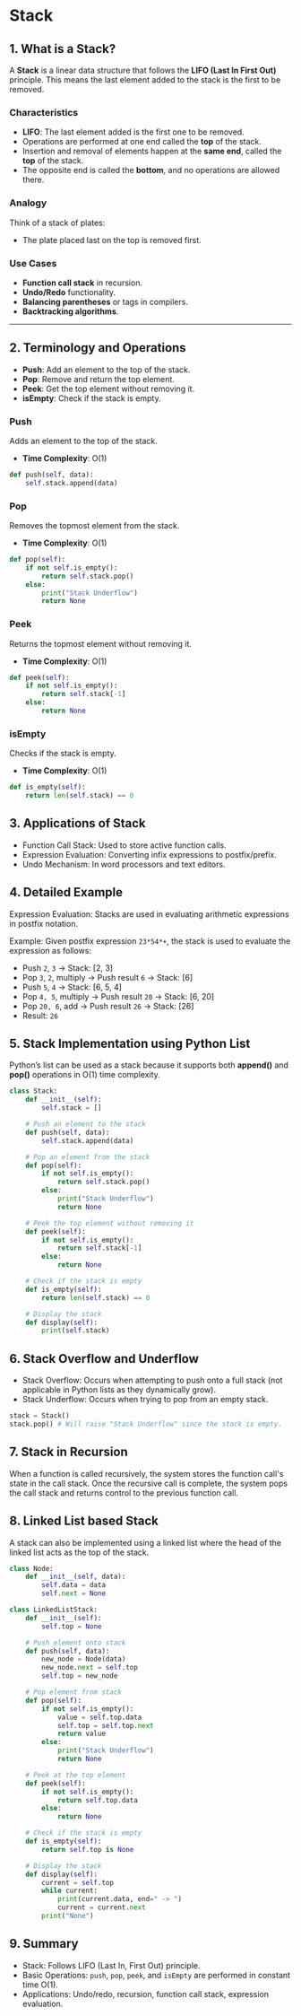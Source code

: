# Stack

## 1. What is a Stack?

A **Stack** is a linear data structure that follows the **LIFO (Last In First Out)** principle. This means the last element added to the stack is the first to be removed.

### Characteristics

- **LIFO**: The last element added is the first one to be removed.
- Operations are performed at one end called the **top** of the stack.
- Insertion and removal of elements happen at the **same end**, called the **top** of the stack.
- The opposite end is called the **bottom**, and no operations are allowed there.

### Analogy

Think of a stack of plates:

- The plate placed last on the top is removed first.

### Use Cases

- **Function call stack** in recursion.
- **Undo/Redo** functionality.
- **Balancing parentheses** or tags in compilers.
- **Backtracking algorithms**.

---

## 2. Terminology and Operations

- **Push**: Add an element to the top of the stack.
- **Pop**: Remove and return the top element.
- **Peek**: Get the top element without removing it.
- **isEmpty**: Check if the stack is empty.

### Push

Adds an element to the top of the stack.

- **Time Complexity**: O(1)

```python
def push(self, data):
    self.stack.append(data)
```

### Pop

Removes the topmost element from the stack.

- **Time Complexity**: O(1)

```python
def pop(self):
    if not self.is_empty():
        return self.stack.pop()
    else:
        print("Stack Underflow")
        return None
```

### Peek

Returns the topmost element without removing it.

- **Time Complexity**: O(1)

```python
def peek(self):
    if not self.is_empty():
        return self.stack[-1]
    else:
        return None
```

### isEmpty

Checks if the stack is empty.

- **Time Complexity**: O(1)

```python
def is_empty(self):
    return len(self.stack) == 0
```

## 3. Applications of Stack

- Function Call Stack: Used to store active function calls.
- Expression Evaluation: Converting infix expressions to postfix/prefix.
- Undo Mechanism: In word processors and text editors.

## 4. Detailed Example

Expression Evaluation: Stacks are used in evaluating arithmetic expressions in postfix notation.

Example:
Given postfix expression `23*54*+`, the stack is used to evaluate the expression as follows:

- Push `2`, `3` → Stack: [2, 3]
- Pop `3`, `2`, multiply → Push result `6` → Stack: [6]
- Push `5`, `4` → Stack: [6, 5, 4]
- Pop `4, 5`, multiply → Push result `20` → Stack: [6, 20]
- Pop `20, 6`, add → Push result `26` → Stack: [26]
- Result: `26`

## 5. Stack Implementation using Python List

Python’s list can be used as a stack because it supports both **append()** and **pop()** operations in O(1) time complexity.

```python
class Stack:
    def __init__(self):
        self.stack = []

    # Push an element to the stack
    def push(self, data):
        self.stack.append(data)

    # Pop an element from the stack
    def pop(self):
        if not self.is_empty():
            return self.stack.pop()
        else:
            print("Stack Underflow")
            return None

    # Peek the top element without removing it
    def peek(self):
        if not self.is_empty():
            return self.stack[-1]
        else:
            return None

    # Check if the stack is empty
    def is_empty(self):
        return len(self.stack) == 0

    # Display the stack
    def display(self):
        print(self.stack)
```

## 6. Stack Overflow and Underflow

- Stack Overflow: Occurs when attempting to push onto a full stack (not applicable in Python lists as they dynamically grow).
- Stack Underflow: Occurs when trying to pop from an empty stack.

```python
stack = Stack()
stack.pop() # Will raise "Stack Underflow" since the stack is empty.
```

## 7. Stack in Recursion

When a function is called recursively, the system stores the function call's state in the call stack. Once the recursive call is complete, the system pops the call stack and returns control to the previous function call.

## 8. Linked List based Stack

A stack can also be implemented using a linked list where the head of the linked list acts as the top of the stack.

```python
class Node:
    def __init__(self, data):
        self.data = data
        self.next = None

class LinkedListStack:
    def __init__(self):
        self.top = None

    # Push element onto stack
    def push(self, data):
        new_node = Node(data)
        new_node.next = self.top
        self.top = new_node

    # Pop element from stack
    def pop(self):
        if not self.is_empty():
            value = self.top.data
            self.top = self.top.next
            return value
        else:
            print("Stack Underflow")
            return None

    # Peek at the top element
    def peek(self):
        if not self.is_empty():
            return self.top.data
        else:
            return None

    # Check if the stack is empty
    def is_empty(self):
        return self.top is None

    # Display the stack
    def display(self):
        current = self.top
        while current:
            print(current.data, end=" -> ")
            current = current.next
        print("None")
```

## 9. Summary

- Stack: Follows LIFO (Last In, First Out) principle.
- Basic Operations: `push`, `pop`, `peek`, and `isEmpty` are performed in constant time O(1).
- Applications: Undo/redo, recursion, function call stack, expression evaluation.
